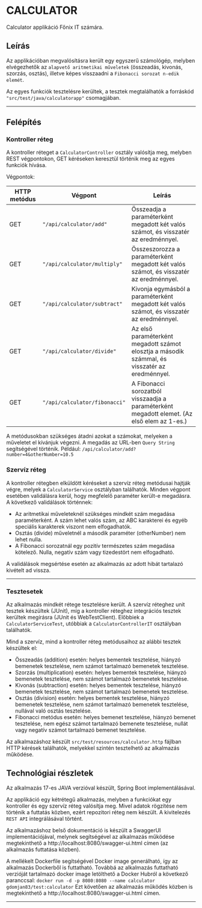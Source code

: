 # CALCULATOR
Calculator applikáció Főnix IT számára.

## Leírás

Az applikációban megvalósításra került egy egyszerű számológép, melyben elvégezhetők az `alapvető aritmetikai műveletek`
(összeadás, kivonás, szorzás, osztás), illetve képes visszaadni a `Fibonacci sorozat n-edik elemét`. 

Az egyes funkciók tesztelésre kerültek, a tesztek megtalálhatók a forráskód `"src/test/java/calculatorapp"` csomagjában.

---

## Felépítés

### Kontroller réteg

A kontroller réteget a `CalculatorController` osztály valósítja meg, melyben REST végpontokon, GET kéréseken keresztül
történik meg az egyes funkciók hívása.

Végpontok:

| HTTP metódus | Végpont                 	    | Leírás                                                                       	                  |
| ------------ | -------------------------------| ------------------------------------------------------------------------------------------------|
| GET          | `"/api/calculator/add"`   		| Összeadja a paraméterként megadott két valós számot, és visszatér az eredménnyel.               |
| GET          | `"/api/calculator/multiply"`  	| Összeszorozza a paraméterként megadott két valós számot, és visszatér az eredménnyel.           |
| GET          | `"/api/calculator/subtract"`   | Kivonja egymásból a paraméterként megadott két valós számot, és visszatér az eredménnyel.       |
| GET          | `"/api/calculator/divide"`     | Az első paraméterként megadott számot elosztja a második számmal, és visszatér az eredménnyel.  |	
| GET          | `"/api/calculator/fibonacci"`  | A Fibonacci sorozatból visszaadja a paraméterként megadott elemet. (Az első elem az 1-es.)      |

A metódusokban szükséges átadni azokat a számokat, melyeken a műveletet el kívánjuk végezni. A megadás az URL-ben `Query String` segítségével történik. 
Például: `/api/calculator/add?number=4&otherNumber=10.5`

### Szervíz réteg

A kontroller rétegben elküldött kéréseket a szervíz réteg metódusai hajtják végre, melyek a `CalculatorService` osztályban találhatók. Minden végpont esetében validálásra kerül,
hogy megfelelő paraméter került-e megadásra. A következő validálások történnek:

* Az aritmetikai műveleteknél szükséges mindkét szám megadása paraméterként. A szám lehet valós szám, az ABC karakterei és egyéb speciális karakterek viszont nem elfogadhatók.
* Osztás (divide) műveletnél a második paraméter (otherNumber) nem lehet nulla. 
* A Fibonacci sorozatnál egy pozitív természetes szám megadása kötelező. Nulla, negatív szám vagy tizedestört nem elfogadható.

A validálások megsértése esetén az alkalmazás az adott hibát tartalazó kivételt ad vissza. 

---

### Tesztesetek

Az alkalmazás mindkét rétege tesztelésre került. A szervíz réteghez unit tesztek készültek (JUnit), míg a kontroller réteghez integrációs tesztek
kerültek megírásra (JUnit és WebTestClient). Előbbiek a `CalculatorServiceTest`, utóbbiak a `CalculatorControllerIT` osztályban találhatók. 

Mind a szervíz, mind a kontroller réteg metódusaihoz az alábbi tesztek készültek el:

* Összeadás (addition) esetén: helyes bementek tesztelése, hiányzó bemenetek tesztelése, nem számot tartalmazó bemenetek tesztelése.
* Szorzás (multiplication) esetén: helyes bementek tesztelése, hiányzó bemenetek tesztelése, nem számot tartalmazó bemenetek tesztelése.
* Kivonás (subtraction) esetén: helyes bementek tesztelése, hiányzó bemenetek tesztelése, nem számot tartalmazó bemenetek tesztelése.
* Osztás (division) esetén: helyes bementek tesztelése, hiányzó bemenetek tesztelése, nem számot tartalmazó bemenetek tesztelése, nullával való osztás tesztelése.
* Fibonacci metódus esetén: helyes bemenet tesztelése, hiányzó bemenet tesztelése, nem egész számot tartalmazó bemenete tesztelése, nullát vagy negatív számot tartalmazó bemenet tesztelése.

Az alkalmazáshoz készült `src/test/resources/calculator.http` fájlban HTTP kérések találhatók, melyekkel szintén tesztelhető az alkalmazás működése.

## Technológiai részletek

Az alkalmazás 17-es JAVA verzióval készült, Spring Boot implementálásával. 

Az applikáció egy kétrétegű alkalmazás, melyben a funkciókat egy kontroller és egy szervíz réteg valósítja meg. Mivel adatok rögzítése nem történik a futtatás közben, ezért repozitori réteg nem készült. A kivitelezés `REST API` integrálásával
történt.

Az alkalmazáshoz belső dokumentáció is készült a SwaggerUI implementációjával, melynek segítségével az alkalmazás működése megtekinthető
a http://localhost:8080/swagger-ui.html címen (az alkalmazás futtatása közben).

A mellékelt Dockerfile segítségével Docker image generálható, így az alkalmazás Dockerből is futtatható. Továbbá az alkalmazás futtatható verzióját tartalmazó
docker image letölthető a Docker Hubról a következő paranccsal: `docker run -d -p 8080:8080 --name calculator gdomjan83/test:calculator` 
Ezt követően az alkalmazás működés közben is megtekinthető a http://localhost:8080/swagger-ui.html címen.









---